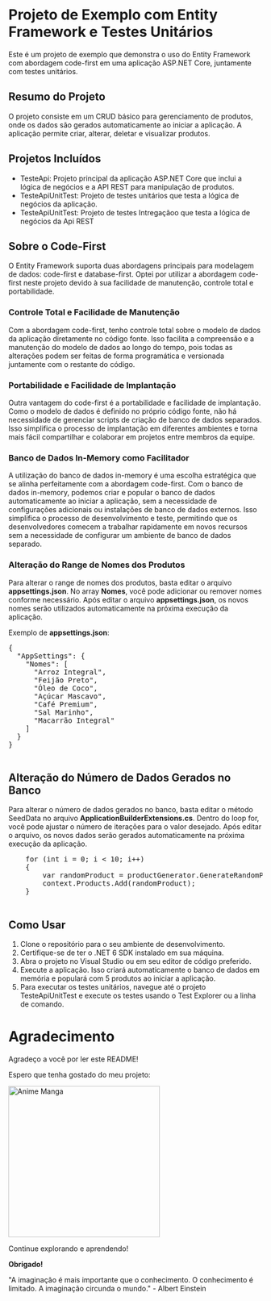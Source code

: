 <!DOCTYPE html>
<html lang="en">
<head>
  <meta charset="UTF-8">
  <meta name="viewport" content="width=device-width, initial-scale=1.0">
</head>
<body>
  <h1>Projeto de Exemplo com Entity Framework e Testes Unitários</h1>
  <p>Este é um projeto de exemplo que demonstra o uso do Entity Framework com abordagem code-first em uma aplicação ASP.NET Core, juntamente com testes unitários.</p>
  <h2>Resumo do Projeto</h2>
  <p>O projeto consiste em um CRUD básico para gerenciamento de produtos, onde os dados são gerados automaticamente ao iniciar a aplicação. A aplicação permite criar, alterar, deletar e visualizar produtos.</p>
  <h2>Projetos Incluídos</h2>
  <ul>
    <li>TesteApi: Projeto principal da aplicação ASP.NET Core que inclui a lógica de negócios e a API REST para manipulação de produtos.</li>
    <li>TesteApiUnitTest: Projeto de testes unitários que testa a lógica de negócios da aplicação.</li>
    <li>TesteApiUnitTest: Projeto de testes Intregaçãoo que testa a lógica de negócios da Api REST</li>
  </ul>
  <h2>Sobre o Code-First</h2>
  <p>O Entity Framework suporta duas abordagens principais para modelagem de dados: code-first e database-first. Optei por utilizar a abordagem code-first neste projeto devido à sua facilidade de manutenção, controle total e portabilidade.</p>
  <h3>Controle Total e Facilidade de Manutenção</h3>
  <p>Com a abordagem code-first, tenho controle total sobre o modelo de dados da aplicação diretamente no código fonte. Isso facilita a compreensão e a manutenção do modelo de dados ao longo do tempo, pois todas as alterações podem ser feitas de forma programática e versionada juntamente com o restante do código.</p>
  <h3>Portabilidade e Facilidade de Implantação</h3>
  <p>Outra vantagem do code-first é a portabilidade e facilidade de implantação. Como o modelo de dados é definido no próprio código fonte, não há necessidade de gerenciar scripts de criação de banco de dados separados. Isso simplifica o processo de implantação em diferentes ambientes e torna mais fácil compartilhar e colaborar em projetos entre membros da equipe.</p>
  <h3>Banco de Dados In-Memory como Facilitador</h3>
  <p>A utilização do banco de dados in-memory é uma escolha estratégica que se alinha perfeitamente com a abordagem code-first. Com o banco de dados in-memory, podemos criar e popular o banco de dados automaticamente ao iniciar a aplicação, sem a necessidade de configurações adicionais ou instalações de banco de dados externos. Isso simplifica o processo de desenvolvimento e teste, permitindo que os desenvolvedores comecem a trabalhar rapidamente em novos recursos sem a necessidade de configurar um ambiente de banco de dados separado.</p>
  <h3>Alteração do Range de Nomes dos Produtos</h3>
  <p>Para alterar o range de nomes dos produtos, basta editar o arquivo <strong>appsettings.json</strong>. No array <strong>Nomes</strong>, você pode adicionar ou remover nomes conforme necessário. Após editar o arquivo <strong>appsettings.json</strong>, os novos nomes serão utilizados automaticamente na próxima execução da aplicação.</p>
  <p>Exemplo de <strong>appsettings.json</strong>:</p>
  <pre>
{
  "AppSettings": {
    "Nomes": [
      "Arroz Integral",
      "Feijão Preto",
      "Óleo de Coco",
      "Açúcar Mascavo",
      "Café Premium",
      "Sal Marinho",
      "Macarrão Integral"
    ]
  }
}
  </pre>

<h2>Alteração do Número de Dados Gerados no Banco</h2>
  <p>Para alterar o número de dados gerados no banco, basta editar o método SeedData no arquivo <strong>ApplicationBuilderExtensions.cs</strong>. Dentro do loop for, você pode ajustar o número de iterações para o valor desejado. Após editar o arquivo, os novos dados serão gerados automaticamente na próxima execução da aplicação.</p>

  <pre>
    for (int i = 0; i < 10; i++)
    {
        var randomProduct = productGenerator.GenerateRandomProduct();
        context.Products.Add(randomProduct);
    }
  </pre>

    
  <h2>Como Usar</h2>
  <ol>
    <li>Clone o repositório para o seu ambiente de desenvolvimento.</li>
    <li>Certifique-se de ter o .NET 6 SDK instalado em sua máquina.</li>
    <li>Abra o projeto no Visual Studio ou em seu editor de código preferido.</li>
    <li>Execute a aplicação. Isso criará automaticamente o banco de dados em memória e populará com 5 produtos ao iniciar a aplicação.</li>
    <li>Para executar os testes unitários, navegue até o projeto TesteApiUnitTest e execute os testes usando o Test Explorer ou a linha de comando.</li>
  </ol>

   <h1>Agradecimento</h1>
   <p>Agradeço a você por ler este README!</p>
   <p>Espero que tenha gostado do meu projeto:</p>
   
   <img src="https://pm1.aminoapps.com/6229/46defe3222bccb7d52d260d4abebddf0291081bc_00.jpg"
        alt="Anime Manga" width="300">
   <p>Continue explorando e aprendendo!</p>
   <p><strong>Obrigado!</strong></p>
   <p>"A imaginação é mais importante que o conhecimento. O conhecimento é limitado. A imaginação circunda o mundo." - Albert
        Einstein</p>
  
</body>
</html>
